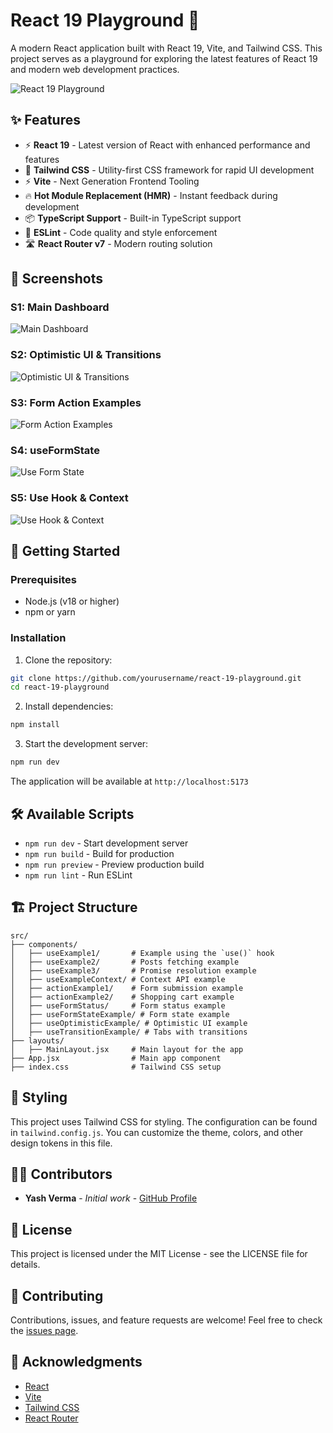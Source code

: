 # React 19 Playground 🚀

A modern React application built with React 19, Vite, and Tailwind CSS. This project serves as a playground for exploring the latest features of React 19 and modern web development practices.

![React 19 Playground](public/vite.svg)

## ✨ Features

- ⚡️ **React 19** - Latest version of React with enhanced performance and features
- 🎨 **Tailwind CSS** - Utility-first CSS framework for rapid UI development
- ⚡️ **Vite** - Next Generation Frontend Tooling
- 🔥 **Hot Module Replacement (HMR)** - Instant feedback during development
- 📦 **TypeScript Support** - Built-in TypeScript support
- 🎯 **ESLint** - Code quality and style enforcement
- 🛣️ **React Router v7** - Modern routing solution

## 📸 Screenshots

### S1: Main Dashboard
![Main Dashboard](./src/assets/S2.png)

### S2: Optimistic UI & Transitions
![Optimistic UI & Transitions](./src/assets/S4.png)

### S3: Form Action Examples
![Form Action  Examples](./src/assets/S3.png)


### S4: useFormState
![Use Form State](./src/assets/S1.png)
 

### S5: Use Hook & Context
![Use Hook & Context](./src/assets/S5.png)



## 🚀 Getting Started

### Prerequisites

- Node.js (v18 or higher)
- npm or yarn

### Installation

1. Clone the repository:
```bash
git clone https://github.com/yourusername/react-19-playground.git
cd react-19-playground
```

2. Install dependencies:
```bash
npm install
```

3. Start the development server:
```bash
npm run dev
```

The application will be available at `http://localhost:5173`

## 🛠️ Available Scripts

- `npm run dev` - Start development server
- `npm run build` - Build for production
- `npm run preview` - Preview production build
- `npm run lint` - Run ESLint

## 🏗️ Project Structure

```
src/
├── components/
│   ├── useExample1/       # Example using the `use()` hook
│   ├── useExample2/       # Posts fetching example
│   ├── useExample3/       # Promise resolution example
│   ├── useExampleContext/ # Context API example
│   ├── actionExample1/    # Form submission example
│   ├── actionExample2/    # Shopping cart example
│   ├── useFormStatus/     # Form status example
│   ├── useFormStateExample/ # Form state example
│   ├── useOptimisticExample/ # Optimistic UI example
│   ├── useTransitionExample/ # Tabs with transitions
├── layouts/
│   ├── MainLayout.jsx     # Main layout for the app
├── App.jsx                # Main app component
├── index.css              # Tailwind CSS setup
```

## 🎨 Styling

This project uses Tailwind CSS for styling. The configuration can be found in `tailwind.config.js`. You can customize the theme, colors, and other design tokens in this file.

## 👨‍💻 Contributors

- **Yash Verma** - *Initial work* - [GitHub Profile](https://github.com/yashverma)

## 📝 License

This project is licensed under the MIT License - see the LICENSE file for details.

## 🤝 Contributing

Contributions, issues, and feature requests are welcome! Feel free to check the [issues page](https://github.com/yourusername/react-19-playground/issues).

## 🙏 Acknowledgments

- [React](https://react.dev/)
- [Vite](https://vitejs.dev/)
- [Tailwind CSS](https://tailwindcss.com/)
- [React Router](https://reactrouter.com/)

